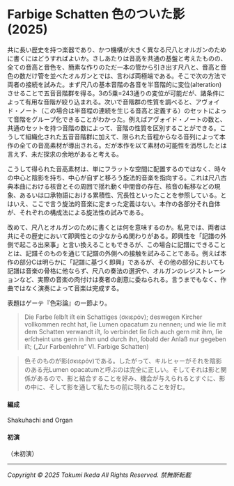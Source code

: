 # Farbige Schatten 色のついた影 (2025)

共に長い歴史を持つ楽器であり、かつ機構が大きく異なる尺八とオルガンのために書くにはどうすればよいか。さしあたりは音高を共通の基盤と考えたものの、全ての音高と音色を、簡素な作りのただ一本の管から引き出す尺八と、音高と音色の数だけ管を並べたオルガンとでは、言わば両極端である。そこで次の方法で両者の接続を試みた。まず尺八の基本音階の各音を半音階的に変位(alteration)させることで五音音階群を得る。3の5乗=243通りの変位が可能だが、諸条件によって有用な音階が絞り込まれる。次いで音階群の性質を調べると、アヴォイド・ノート（この場合は半音程の連続を生じる音高と定義する）のセットによって音階をグループ化できることがわかった。例えばアヴォイド・ノートの数と、共通のセットを持つ音階の数によって、音階の性質を区別することができる。こうして組織化された五音音階群に加えて、限られた音程からなる音列によって本作の全ての音高素材が導出される。だが本作を以て素材の可能性を消尽したとは言えず、未だ探求の余地があると考える。

こうして得られた音高素材は、単にフラットな空間に配置するのではなく、時々の中心と陰影を持ち、中心が自ずと移ろう旋法的音楽を指向する。これは尺八古典本曲における核音とその周囲で揺れ動く中間音の存在、核音の転移などの現象、あるいは口承物語における累積性、冗長性といったことを参照している。とはいえ、ここで言う旋法的音楽に定まった定義はない。本作の各部分それ自体が、それぞれの構成法による旋法性の試みである。

改めて、尺八とオルガンのために書くとは何を意味するのか。私見では、両者は共にその歴史において即興性との少なからぬ関わりがある。即興性を「記譜の外側で起こる出来事」と言い換えることもできるが、この場合に記譜にできることとは、記譜そのものを通じて記譜の外側への接触を試みることである。例えば本作の部分Cは明らかに「記譜に基づく即興」であるが、その他の部分においても記譜は音楽の骨格に他ならず、尺八の奏法の選択や、オルガンのレジストレーションなど、実際の音楽の肉付けは奏者の創意に委ねられる。言うまでもなく、作曲ではなく演奏によって音楽は完成する。

表題はゲーテ『色彩論』の一節より。

> Die Farbe ſelbſt iſt ein Schattiges (σκιερόν); deswegen Kircher vollkommen recht hat, ſie Lumen opacatum zu nennen; und wie ſie mit dem Schatten verwandt iſt, ſo verbindet ſie ſich auch gern mit ihm, ſie erſcheint uns gern in ihm und durch ihn, ſobald der Anlaß nur gegeben iſt; („Zur Farbenlehre“ VI. Farbige Schatten)

> 色そのものが影(σκιερόν)である。したがって、キルヒャーがそれを陰影のある光Lumen opacatumと呼ぶのは完全に正しい。そしてそれは影と関係があるので、影と結合することを好み、機会が与えられるとすぐに、影の中に、そして影を通して私たちの前に現れることを好む。

#### 編成
Shakuhachi and Organ

#### 初演
（未初演）

---
*Copyright © 2025 Takumi Ikeda All Rights Reserved. 禁無断転載*